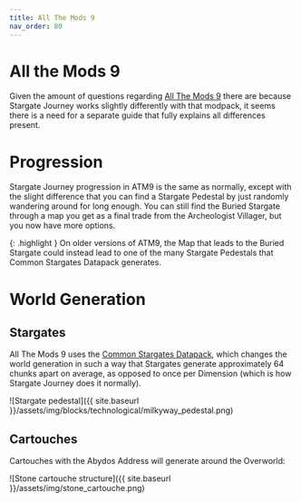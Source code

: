 ```yaml
---
title: All The Mods 9
nav_order: 80
---
```

# All the Mods 9
Given the amount of questions regarding [All The Mods 9](https://www.curseforge.com/minecraft/modpacks/all-the-mods-9)
there are because Stargate Journey works slightly differently with that modpack,
it seems there is a need for a separate guide that fully explains all differences present.

# Progression
Stargate Journey progression in ATM9 is the same as normally,
except with the slight difference that you can find a Stargate Pedestal by just randomly wandering around for long enough.
You can still find the Buried Stargate through a map you get as a final trade from the Archeologist Villager, but you now have more options.

{: .highlight }
On older versions of ATM9, the Map that leads to the Buried Stargate could instead lead to one of the many Stargate Pedestals that Common Stargates Datapack generates.

# World Generation
## Stargates 
All The Mods 9 uses the [Common Stargates Datapack](https://www.curseforge.com/minecraft/texture-packs/common-stargates),
which changes the world generation in such a way that Stargates generate approximately 64 chunks apart on average, 
as opposed to once per Dimension (which is how Stargate Journey does it normally).

![Stargate pedestal]({{ site.baseurl }}/assets/img/blocks/technological/milkyway_pedestal.png)

## Cartouches
Cartouches with the Abydos Address will generate around the Overworld:  
  
![Stone cartouche structure]({{ site.baseurl }}/assets/img/stone_cartouche.png)



[//]: # (# Troubleshooting)

[//]: # (## Updating from an older ATM9 version crashes, presumably due to problems caused by Stargate Journey)

[//]: # (It's probably not Stargate Journey causing it, but rather an old version of the Common Stargates Datapack. )

[//]: # (Here is a guide on fixing it created by tehgreatdoge &#40;edited a bit, since it was written in the context of Discord&#41;:  )

[//]: # (_This tutorial assumes that you have 0 knowledge about how KubeJS works._)

[//]: # ()
[//]: # (1. To get started, open your Minecraft instance’s folder. )

[//]: # (   Then go to `./kubejs/data`. )

[//]: # (   If you see a folder labeled sgjourney, this is &#40;probably&#41; the right tutorial for you.)

[//]: # ()
[//]: # (2. Now that you have the folder, you will need to verify that there aren’t any other important changes made by the modpack. )

[//]: # (   To do so, compare your file structure against the attached image. While this won’t 100% guarantee that everything will be alright, it should help prevent any issues.)

[//]: # ()
[//]: # (3. If your file structure doesn’t exactly match, please open a post in on the Discord Server bugs-and-suggestions channel with the following info: Modpack and modpack version, sgjourney version, common stargates version.)

[//]: # ()
[//]: # (4. Now that we have verified that the folders match, go ahead and delete the sgjourney folder.)

[//]: # ()
[//]: # (5. Now, download the latest version of common stargates for your Minecraft version and open it. Inside, there should be a data folder. )

[//]: # (   Copy the `common_stargates` and sgjourney folder from it and paste it into the `./kubejs/` data folder. )

[//]: # (   You did it! If this doesn’t work, please create a post in bugs-and-suggestions channel on the Discord Server with the previously mentioned info.)
